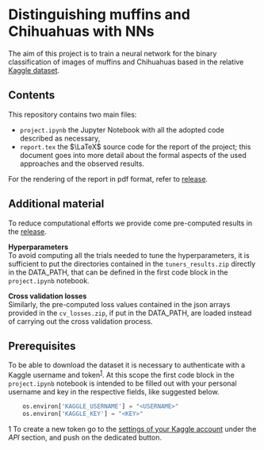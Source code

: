 # Distinguishing muffins and Chihuahuas with NNs
The aim of this project is to train a neural network for the binary classification of images of muffins and Chihuahuas based in the relative [Kaggle dataset](https://www.kaggle.com/datasets/samuelcortinhas/muffin-vs-chihuahua-image-classification).

## Contents
This repository contains two main files:
* `project.ipynb` the Jupyter Notebook with all the adopted code described as necessary,
* `report.tex` the $\LaTeX$ source code for the report of the project; this document goes into more detail about the formal aspects of the used approaches and the observed results.

For the rendering of the report in pdf format, refer to [release]().

## Additional material
To reduce computational efforts we provide come pre-computed results in the [release]().

**Hyperparameters**   
  To avoid computing all the trials needed to tune the hyperparameters, it is sufficient to put the directories contained in the `tuners_results.zip` directly in the DATA_PATH, that can be defined in the first code block in the `project.ipynb` notebook.

  **Cross validation losses**   
  Similarly, the pre-computed loss values contained in the json arrays provided in the `cv_losses.zip`, if put in the DATA_PATH, are loaded instead of carrying out the cross validation process.

## Prerequisites
To be able to download the dataset it is necessary to authenticate with a Kaggle username and token<sup>[1](#fn1)</sup>. At this scope the first code block in the `project.ipynb` notebook is intended to be filled out with your personal username and key in the respective fields, like suggested below.
```python
    os.environ['KAGGLE_USERNAME'] = "<USERNAME>"
    os.environ['KAGGLE_KEY'] = "<KEY>"
```
<a name="fn1">1</a> To create a new token go to the [settings of your Kaggle account](https://www.kaggle.com/settings) under the *API* section, and push on the dedicated button.